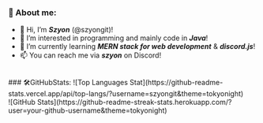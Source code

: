 ### 👋 About me:

- 👋 Hi, I’m ***Szyon*** (@szyongit)!
- 👀 I’m interested in programming and mainly code in ***Java***!
- 🌱 I’m currently learning ***MERN stack for web development*** & ***discord.js***!
- 📫 You can reach me via ***szyon*** on Discord!<br/>

<br/>
### 🛠️GitHubStats:
![Top Languages Stat](https://github-readme-stats.vercel.app/api/top-langs/?username=szyongit&theme=tokyonight)<br/>
![GitHub Stats](https://github-readme-streak-stats.herokuapp.com/?user=your-github-username&theme=tokyonight)


<!---
szyongit/szyongit is a ✨ special ✨ repository because its `README.md` (this file) appears on your GitHub profile.
You can click the Preview link to take a look at your changes.
--->

<!---
but I am looking forward to ***other languages***!
--->
